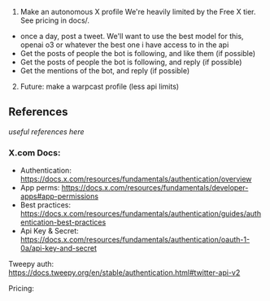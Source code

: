 1. Make an autonomous X profile
   We're heavily limited by the Free X tier. See pricing in docs/.

- once a day, post a tweet. We'll want to use the best model for this, openai o3 or whatever the best one i have access to in the api
- Get the posts of people the bot is following, and like them (if possible)
- Get the posts of people the bot is following, and reply (if possible)
- Get the mentions of the bot, and reply (if possible)

2. Future: make a warpcast profile (less api limits)

## References

_useful references here_

### X.com Docs:

- Authentication: https://docs.x.com/resources/fundamentals/authentication/overview
- App perms: https://docs.x.com/resources/fundamentals/developer-apps#app-permissions
- Best practices: https://docs.x.com/resources/fundamentals/authentication/guides/authentication-best-practices
- Api Key & Secret: https://docs.x.com/resources/fundamentals/authentication/oauth-1-0a/api-key-and-secret

Tweepy auth: https://docs.tweepy.org/en/stable/authentication.html#twitter-api-v2

Pricing:
